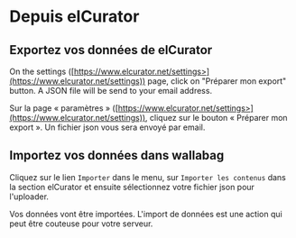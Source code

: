 # Depuis elCurator

## Exportez vos données de elCurator

On the settings
([https://www.elcurator.net/settings>](https://www.elcurator.net/settings))
page, click on "Préparer mon export" button. A JSON file will be
send to your email address.

Sur la page « paramètres »
([https://www.elcurator.net/settings>](https://www.elcurator.net/settings)),
cliquez sur le bouton « Préparer mon export ». Un fichier json vous sera
envoyé par email.

## Importez vos données dans wallabag

Cliquez sur le lien `Importer` dans le menu, sur `Importer les contenus`
dans la section elCurator et ensuite sélectionnez votre fichier json pour
l'uploader.

Vos données vont être importées. L'import de données est une action qui
peut être couteuse pour votre serveur.
